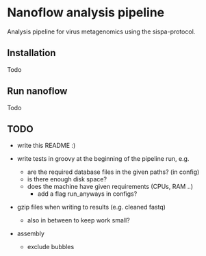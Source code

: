 # Nanoflow analysis pipeline

Analysis pipeline for virus metagenomics using the sispa-protocol.

## Installation

Todo

## Run nanoflow 

Todo

## TODO

- write this README :)
- write tests in groovy at the beginning of the pipeline run, e.g.
    - are the required database files in the given paths? (in config)
    - is there enough disk space?
    - does the machine have given requirements (CPUs, RAM ..)
        - add a flag run_anyways in configs?
- gzip files when writing to results (e.g. cleaned fastq)
  - also in between to keep work small?

- assembly
  - exclude bubbles
